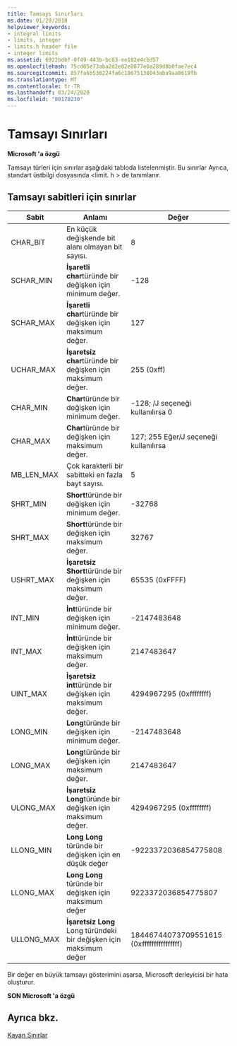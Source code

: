 ```yaml
---
title: Tamsayı Sınırları
ms.date: 01/29/2018
helpviewer_keywords:
- integral limits
- limits, integer
- limits.h header file
- integer limits
ms.assetid: 6922bdbf-0f49-443b-bc03-ee182e4cbd57
ms.openlocfilehash: 75cd05e73aba2d2e82e8077e0a289d8b0fae7ec4
ms.sourcegitcommit: 857fa6b530224fa6c18675138043aba9aa0619fb
ms.translationtype: MT
ms.contentlocale: tr-TR
ms.lasthandoff: 03/24/2020
ms.locfileid: "80178230"
---
```

# <a name="integer-limits"></a>Tamsayı Sınırları

**Microsoft 'a özgü**

Tamsayı türleri için sınırlar aşağıdaki tabloda listelenmiştir. Bu sınırlar Ayrıca, standart üstbilgi dosyasında \<limit. h > de tanımlanır.

## <a name="limits-on-integer-constants"></a>Tamsayı sabitleri için sınırlar

|Sabit|Anlamı|Değer|
|--------------|-------------|-----------|
|CHAR_BIT|En küçük değişkende bit alanı olmayan bit sayısı.|8|
|SCHAR_MIN|**İşaretli char**türünde bir değişken için minimum değer.|-128|
|SCHAR_MAX|**İşaretli char**türünde bir değişken için maksimum değer.|127|
|UCHAR_MAX|**İşaretsiz char**türünde bir değişken için maksimum değer.|255 (0xff)|
|CHAR_MIN|**Char**türünde bir değişken için minimum değer.|-128; /J seçeneği kullanılırsa 0|
|CHAR_MAX|**Char**türünde bir değişken için maksimum değer.|127; 255 Eğer/J seçeneği kullanılırsa|
|MB_LEN_MAX|Çok karakterli bir sabitteki en fazla bayt sayısı.|5|
|SHRT_MIN|**Short**türünde bir değişken için minimum değer.|-32768|
|SHRT_MAX|**Short**türünde bir değişken için maksimum değer.|32767|
|USHRT_MAX|**İşaretsiz Short**türünde bir değişken için maksimum değer.|65535 (0xFFFF)|
|INT_MIN|**İnt**türünde bir değişken için minimum değer.|-2147483648|
|INT_MAX|**İnt**türünde bir değişken için maksimum değer.|2147483647|
|UINT_MAX|**İşaretsiz int**türünde bir değişken için maksimum değer.|4294967295 (0xffffffff)|
|LONG_MIN|**Long**türünde bir değişken için minimum değer.|-2147483648|
|LONG_MAX|**Long**türünde bir değişken için maksimum değer.|2147483647|
|ULONG_MAX|**İşaretsiz Long**türünde bir değişken için maksimum değer.|4294967295 (0xffffffff)|
|LLONG_MIN|**Long Long** türünde bir değişken için en düşük değer|-9223372036854775808|
|LLONG_MAX|**Long Long** türünde bir değişken için maksimum değer|9223372036854775807|
|ULLONG_MAX|**İşaretsiz Long** Long türündeki bir değişken için maksimum değer|18446744073709551615 (0xffffffffffffffff)|

Bir değer en büyük tamsayı gösterimini aşarsa, Microsoft derleyicisi bir hata oluşturur.

**SON Microsoft 'a özgü**

## <a name="see-also"></a>Ayrıca bkz.

[Kayan Sınırlar](../cpp/floating-limits.md)
